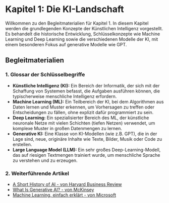 # Kapitel 1: Die KI-Landschaft

Willkommen zu den Begleitmaterialien für Kapitel 1. In diesem Kapitel werden die grundlegenden Konzepte der Künstlichen Intelligenz vorgestellt. Es behandelt die historische Entwicklung, Schlüsselkonzepte wie Machine Learning und Deep Learning sowie die verschiedenen Modelle der KI, mit einem besonderen Fokus auf generative Modelle wie GPT.

## Begleitmaterialien

### 1. Glossar der Schlüsselbegriffe

-   **Künstliche Intelligenz (KI):** Ein Bereich der Informatik, der sich mit der Schaffung von Systemen befasst, die Aufgaben ausführen können, die typischerweise menschliche Intelligenz erfordern.
-   **Machine Learning (ML):** Ein Teilbereich der KI, bei dem Algorithmen aus Daten lernen und Muster erkennen, um Vorhersagen zu treffen oder Entscheidungen zu fällen, ohne explizit dafür programmiert zu sein.
-   **Deep Learning:** Ein spezialisierter Bereich des ML, der künstliche neuronale Netze mit vielen Schichten (tiefen Netzen) verwendet, um komplexe Muster in großen Datenmengen zu lernen.
-   **Generative KI:** Eine Klasse von KI-Modellen (wie z.B. GPT), die in der Lage sind, neue, originäre Inhalte wie Texte, Bilder, Musik oder Code zu erstellen.
-   **Large Language Model (LLM):** Ein sehr großes Deep-Learning-Modell, das auf riesigen Textmengen trainiert wurde, um menschliche Sprache zu verstehen und zu erzeugen.

### 2. Weiterführende Artikel

-   [A Short History of AI - von Harvard Business Review](https://hbr.org/2022/09/a-brief-history-of-ai)
-   [What Is Generative AI? - von McKinsey](https://www.mckinsey.com/featured-insights/mckinsey-explainers/what-is-generative-ai)
-   [Machine Learning, einfach erklärt - von Microsoft](https://azure.microsoft.com/de-de/resources/cloud-computing-dictionary/what-is-machine-learning)
